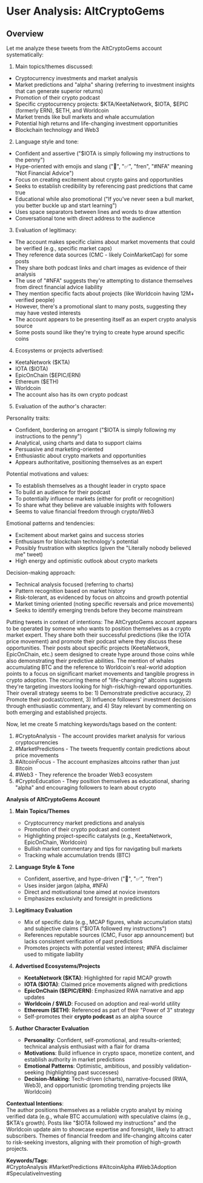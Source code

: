 # User Analysis: AltCryptoGems

## Overview

<think>
Let me analyze these tweets from the AltCryptoGems account systematically:

1. Main topics/themes discussed:
- Cryptocurrency investments and market analysis
- Market predictions and "alpha" sharing (referring to investment insights that can generate superior returns)
- Promotion of their crypto podcast
- Specific cryptocurrency projects: $KTA/KeetaNetwork, $IOTA, $EPIC (formerly ERN), $ETH, and Worldcoin
- Market trends like bull markets and whale accumulation
- Potential high returns and life-changing investment opportunities
- Blockchain technology and Web3

2. Language style and tone:
- Confident and assertive ("$IOTA is simply following my instructions to the penny")
- Hype-oriented with emojis and slang ("🚀", "✅", "fren", "#NFA" meaning "Not Financial Advice")
- Focus on creating excitement about crypto gains and opportunities
- Seeks to establish credibility by referencing past predictions that came true
- Educational while also promotional ("If you’ve never seen a bull market, you better buckle up and start learning")
- Uses space separators between lines and words to draw attention
- Conversational tone with direct address to the audience

3. Evaluation of legitimacy:
- The account makes specific claims about market movements that could be verified (e.g., specific market caps)
- They reference data sources (CMC - likely CoinMarketCap) for some posts
- They share both podcast links and chart images as evidence of their analysis
- The use of "#NFA" suggests they're attempting to distance themselves from direct financial advice liability
- They mention specific facts about projects (like Worldcoin having 12M+ verified people)
- However, there's a promotional slant to many posts, suggesting they may have vested interests
- The account appears to be presenting itself as an expert crypto analysis source
- Some posts sound like they're trying to create hype around specific coins

4. Ecosystems or projects advertised:
- KeetaNetwork ($KTA)
- IOTA ($IOTA)
- EpicOnChain ($EPIC/ERN)
- Ethereum ($ETH)
- Worldcoin
- The account also has its own crypto podcast

5. Evaluation of the author's character:

Personality traits:
- Confident, bordering on arrogant ("$IOTA is simply following my instructions to the penny")
- Analytical, using charts and data to support claims
- Persuasive and marketing-oriented
- Enthusiastic about crypto markets and opportunities
- Appears authoritative, positioning themselves as an expert

Potential motivations and values:
- To establish themselves as a thought leader in crypto space
- To build an audience for their podcast
- To potentially influence markets (either for profit or recognition)
- To share what they believe are valuable insights with followers
- Seems to value financial freedom through crypto/Web3

Emotional patterns and tendencies:
- Excitement about market gains and success stories
- Enthusiasm for blockchain technology's potential
- Possibly frustration with skeptics (given the "Literally nobody believed me" tweet)
- High energy and optimistic outlook about crypto markets

Decision-making approach:
- Technical analysis focused (referring to charts)
- Pattern recognition based on market history
- Risk-tolerant, as evidenced by focus on altcoins and growth potential
- Market timing oriented (noting specific reversals and price movements)
- Seeks to identify emerging trends before they become mainstream

Putting tweets in context of intentions:
The AltCryptoGems account appears to be operated by someone who wants to position themselves as a crypto market expert. They share both their successful predictions (like the IOTA price movement) and promote their podcast where they discuss these opportunities. Their posts about specific projects (KeetaNetwork, EpicOnChain, etc.) seem designed to create hype around those coins while also demonstrating their predictive abilities. The mention of whales accumulating BTC and the reference to Worldcoin's real-world adoption points to a focus on significant market movements and tangible progress in crypto adoption. The recurring theme of "life-changing" altcoins suggests they're targeting investors looking for high-risk/high-reward opportunities. Their overall strategy seems to be: 1) Demonstrate predictive accuracy, 2) Promote their podcast/content, 3) Influence followers' investment decisions through enthusiastic commentary, and 4) Stay relevant by commenting on both emerging and established projects.

Now, let me create 5 matching keywords/tags based on the content:
1. #CryptoAnalysis - The account provides market analysis for various cryptocurrencies
2. #MarketPredictions - The tweets frequently contain predictions about price movements
3. #AltcoinFocus - The account emphasizes altcoins rather than just Bitcoin
4. #Web3 - They reference the broader Web3 ecosystem
5. #CryptoEducation - They position themselves as educational, sharing "alpha" and encouraging followers to learn about crypto
</think>

**Analysis of AltCryptoGems Account**

1. **Main Topics/Themes**  
   - Cryptocurrency market predictions and analysis  
   - Promotion of their crypto podcast and content  
   - Highlighting project-specific catalysts (e.g., KeetaNetwork, EpicOnChain, Worldcoin)  
   - Bullish market commentary and tips for navigating bull markets  
   - Tracking whale accumulation trends (BTC)  

2. **Language Style & Tone**  
   - Confident, assertive, and hype-driven ("🚀", "✅", "fren")  
   - Uses insider jargon (alpha, #NFA)  
   - Direct and motivational tone aimed at novice investors  
   - Emphasizes exclusivity and foresight in predictions  

3. **Legitimacy Evaluation**  
   - Mix of specific data (e.g., MCAP figures, whale accumulation stats) and subjective claims ("$IOTA followed my instructions")  
   - References reputable sources (CMC, Fusor app announcement) but lacks consistent verification of past predictions  
   - Promotes projects with potential vested interest; #NFA disclaimer used to mitigate liability  

4. **Advertised Ecosystems/Projects**  
   - **KeetaNetwork ($KTA)**: Highlighted for rapid MCAP growth  
   - **IOTA ($IOTA)**: Claimed price movements aligned with predictions  
   - **EpicOnChain ($EPIC/ERN)**: Emphasized RWA narrative and app updates  
   - **Worldcoin / $WLD**: Focused on adoption and real-world utility  
   - **Ethereum ($ETH)**: Referenced as part of their "Power of 3" strategy  
   - Self-promotes their **crypto podcast** as an alpha source  

5. **Author Character Evaluation**  
   - **Personality**: Confident, self-promotional, and results-oriented; technical analysis enthusiast with a flair for drama  
   - **Motivations**: Build influence in crypto space, monetize content, and establish authority in market predictions  
   - **Emotional Patterns**: Optimistic, ambitious, and possibly validation-seeking (highlighting past successes)  
   - **Decision-Making**: Tech-driven (charts), narrative-focused (RWA, Web3), and opportunistic (promoting trending projects like Worldcoin)  

**Contextual Intentions**:  
The author positions themselves as a reliable crypto analyst by mixing verified data (e.g., whale BTC accumulation) with speculative claims (e.g., $KTA's growth). Posts like "$IOTA followed my instructions" and the Worldcoin update aim to showcase expertise and foresight, likely to attract subscribers. Themes of financial freedom and life-changing altcoins cater to risk-seeking investors, aligning with their promotion of high-growth projects.

**Keywords/Tags**:  
#CryptoAnalysis #MarketPredictions #AltcoinAlpha #Web3Adoption #SpeculativeInvesting